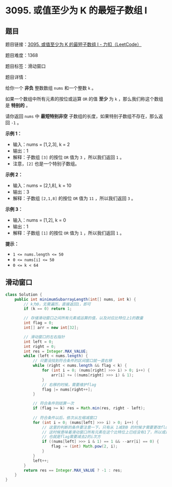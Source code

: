 # 3095. 或值至少为 K 的最短子数组 I

## 题目

题目链接：[3095. 或值至少为 K 的最短子数组 I - 力扣（LeetCode）](https://leetcode.cn/problems/shortest-subarray-with-or-at-least-k-i/description/)

题目难度：1368

题目标签：滑动窗口

题目详情：

给你一个 **非负** 整数数组 `nums` 和一个整数 `k` 。

如果一个数组中所有元素的按位或运算 `OR` 的值 **至少** 为 `k` ，那么我们称这个数组是 **特别的** 。

请你返回 `nums` 中 **最短特别非空** 子数组的长度，如果特别子数组不存在，那么返回 `-1` 。

**示例 1：**

- 输入：nums = [1,2,3], k = 2
- 输出：1
- 解释：子数组 `[3]` 的按位 `OR` 值为 `3` ，所以我们返回 `1` 。
- 注意，`[2]` 也是一个特别子数组。

**示例 2：**

- 输入：nums = [2,1,8], k = 10
- 输出：3
- 解释：子数组 `[2,1,8]` 的按位 `OR` 值为 `11` ，所以我们返回 `3` 。

**示例 3：**

- 输入：nums = [1,2], k = 0
- 输出：1
- 解释：子数组 `[1]` 的按位 `OR` 值为 `1` ，所以我们返回 `1` 。

**提示：**

- `1 <= nums.length <= 50`
- `0 <= nums[i] <= 50`
- `0 <= k < 64`



## 滑动窗口

``` java
class Solution {
    public int minimumSubarrayLength(int[] nums, int k) {
        // k为0，无需遍历，直接返回1，即可
        if (k == 0) return 1;

        // 存储滑动窗口之间所有元素或运算的值，以及对应比特位上1的数量
        int flag = 0;
        int[] arr = new int[32];

        // 滑动窗口的左右指针
        int left = 0;
        int right = 0;
        int res = Integer.MAX_VALUE;
        while (left < nums.length) {
            // 只要没找到符合条件的区间窗口就一直右移
            while (right < nums.length && flag < k) {
                for (int i = 0; (nums[right] >>> i) > 0; i++) {
                    arr[i] += ((nums[right] >>> i) & 1);
                }
                // 右移的时候，需要维护flag
                flag |= nums[right++];
            }

            // 符合条件则结算一次
            if (flag >= k) res = Math.min(res, right - left);
            
            // 符合条件以后，依次从左缩减窗口
            for (int i = 0; (nums[left] >>> i) > 0; i++) {
                // 这里的判断的条件要注意一下，只有从 1减到0 的时候才需要更改flag的值
                // 这时候意味着滑动窗口所有元素在这个比特位上已经没有1了，所以或运算的结果在此比特位上为0
                // 也就是flag需要减去2的i次方
                if ((nums[left] >>> i & 1) == 1 && --arr[i] == 0) {
                    flag -= (int) Math.pow(2, i);
                }
            }
            left++;
        }
        return res == Integer.MAX_VALUE ? -1 : res;
    }
}
```